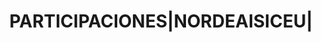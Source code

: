 ---
layout: asset
title: PARTICIPACIONES|NORDEAISICEU|                               
isin: LU0229519557
---